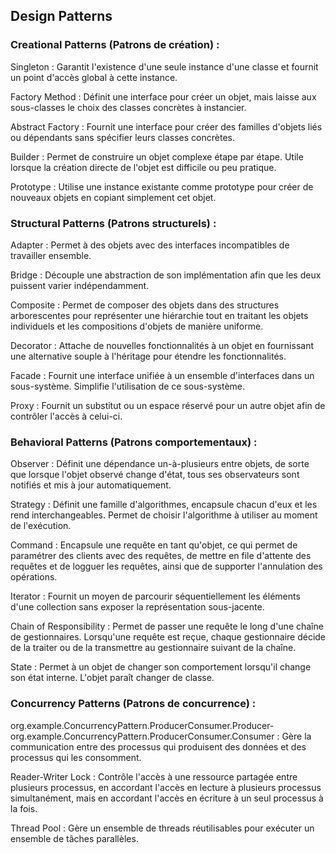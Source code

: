 ## Design Patterns

### Creational Patterns (Patrons de création) :

Singleton : Garantit l'existence d'une seule instance d'une classe et fournit un point d'accès global à cette instance.

Factory Method : Définit une interface pour créer un objet, mais laisse aux sous-classes le choix des classes concrètes à instancier.

Abstract Factory : Fournit une interface pour créer des familles d'objets liés ou dépendants sans spécifier leurs classes concrètes.

Builder : Permet de construire un objet complexe étape par étape. Utile lorsque la création directe de l'objet est difficile ou peu pratique.

Prototype : Utilise une instance existante comme prototype pour créer de nouveaux objets en copiant simplement cet objet.

### Structural Patterns (Patrons structurels) :

Adapter : Permet à des objets avec des interfaces incompatibles de travailler ensemble.

Bridge : Découple une abstraction de son implémentation afin que les deux puissent varier indépendamment.

Composite : Permet de composer des objets dans des structures arborescentes pour représenter une hiérarchie tout en traitant les objets individuels et les compositions d'objets de manière uniforme.

Decorator : Attache de nouvelles fonctionnalités à un objet en fournissant une alternative souple à l'héritage pour étendre les fonctionnalités.

Facade : Fournit une interface unifiée à un ensemble d'interfaces dans un sous-système. Simplifie l'utilisation de ce sous-système.

Proxy : Fournit un substitut ou un espace réservé pour un autre objet afin de contrôler l'accès à celui-ci.

### Behavioral Patterns (Patrons comportementaux) :

Observer : Définit une dépendance un-à-plusieurs entre objets, de sorte que lorsque l'objet observé change d'état, tous ses observateurs sont notifiés et mis à jour automatiquement.

Strategy : Définit une famille d'algorithmes, encapsule chacun d'eux et les rend interchangeables. Permet de choisir l'algorithme à utiliser au moment de l'exécution.

Command : Encapsule une requête en tant qu'objet, ce qui permet de paramétrer des clients avec des requêtes, de mettre en file d'attente des requêtes et de logguer les requêtes, ainsi que de supporter l'annulation des opérations.

Iterator : Fournit un moyen de parcourir séquentiellement les éléments d'une collection sans exposer la représentation sous-jacente.

Chain of Responsibility : Permet de passer une requête le long d'une chaîne de gestionnaires. Lorsqu'une requête est reçue, chaque gestionnaire décide de la traiter ou de la transmettre au gestionnaire suivant de la chaîne.

State : Permet à un objet de changer son comportement lorsqu'il change son état interne. L'objet paraît changer de classe.

### Concurrency Patterns (Patrons de concurrence) :

org.example.ConcurrencyPattern.ProducerConsumer.Producer-org.example.ConcurrencyPattern.ProducerConsumer.Consumer : Gère la communication entre des processus qui produisent des données et des processus qui les consomment.

Reader-Writer Lock : Contrôle l'accès à une ressource partagée entre plusieurs processus, en accordant l'accès en lecture à plusieurs processus simultanément, mais en accordant l'accès en écriture à un seul processus à la fois.

Thread Pool : Gère un ensemble de threads réutilisables pour exécuter un ensemble de tâches parallèles.
